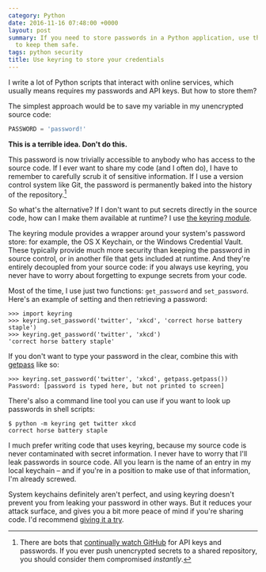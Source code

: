 ```yaml
---
category: Python
date: 2016-11-16 07:48:00 +0000
layout: post
summary: If you need to store passwords in a Python application, use the keyring module
  to keep them safe.
tags: python security
title: Use keyring to store your credentials
---
```


I write a lot of Python scripts that interact with online services, which usually means requires my passwords and API keys.
But how to store them?

The simplest approach would be to save my variable in my unencrypted source code:

```python
PASSWORD = 'password!'
```

**This is a terrible idea.  Don't do this.**

This password is now trivially accessible to anybody who has access to the source code.
If I ever want to share my code (and I often do), I have to remember to carefully scrub it of sensitive information.
If I use a version control system like Git, the password is permanently baked into the history of the repository.[^1]

[^1]: There are bots that [continually watch GitHub](http://www.theregister.co.uk/2015/01/06/dev_blunder_shows_github_crawling_with_keyslurping_bots/) for API keys and passwords.
If you ever push unencrypted secrets to a shared repository, you should consider them compromised *instantly*.

So what's the alternative?
If I don't want to put secrets directly in the source code, how can I make them available at runtime?
I use [the keyring module](https://pypi.org/project/keyring/).

The keyring module provides a wrapper around your system's password store: for example, the OS X Keychain, or the Windows Credential Vault.
These typically provide much more security than keeping the password in source control, or in another file that gets included at runtime.
And they're entirely decoupled from your source code: if you always use keyring, you never have to worry about forgetting to expunge secrets from your code.

Most of the time, I use just two functions: `get_password` and `set_password`.
Here's an example of setting and then retrieving a password:

```pycon
>>> import keyring
>>> keyring.set_password('twitter', 'xkcd', 'correct horse battery staple')
>>> keyring.get_password('twitter', 'xkcd')
'correct horse battery staple'
```

If you don't want to type your password in the clear, combine this with [getpass][getpass] like so:

```pycon
>>> keyring.set_password('twitter', 'xkcd', getpass.getpass())
Password: [password is typed here, but not printed to screen]
```

There's also a command line tool you can use if you want to look up passwords in shell scripts:

```console
$ python -m keyring get twitter xkcd
correct horse battery staple
```

I much prefer writing code that uses keyring, because my source code is never contaminated with secret information.
I never have to worry that I'll leak passwords in source code.
All you learn is the name of an entry in my local keychain – and if you're in a position to make use of that information, I'm already screwed.

[getpass]: https://docs.python.org/3.5/library/getpass.html

System keychains definitely aren't perfect, and using keyring doesn't prevent you from leaking your password in other ways.
But it reduces your attack surface, and gives you a bit more peace of mind if you're sharing code.
I'd recommend [giving it a try](https://pypi.org/project/keyring/).